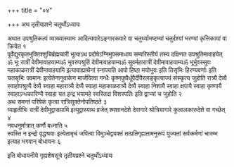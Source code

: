 +++
title = "०४"

+++
अथ तृतीयप्रश्ने चतुर्थोऽध्यायः

अथात उपश्रुतिकल्पं व्याख्यास्यामः
आदित्यवारेऽङ्गारकवारे वा चतुर्थ्यामष्टम्यां चतुर्दश्यां
भरण्यां कृत्तिकायां वा क्रियेत १  
पूर्वेद्युरकृतभुक्तिश्शुचिर्ब्रह्मचारी
भूत्वाऽथ प्रदोषेऽग्निमुपसमाधाय सम्परिस्तीर्य तस्य दक्षिणत
उपश्रुतिमावाहयेत् ॐ भूः रात्रीं
देवीमावाहयाम्यॐ भुवरुपश्रुतिं देवीमावाहयाम्यॐ
सुवर्महारात्रीं देवीमावाहयाम्यॐ भूर्भुवस्सुवः महाकाळरात्रीं
देवीमावाहयामि इत्यावाह्याथैनां स्नापयति आपो हिष्ठा मयोभुवः
इति तिसृभिः हिरण्यवर्णाः इति चतसृभिः पवमानः इत्येतेनानुवाकेन
मार्जयित्वा गन्धैः कृष्णपुष्पैर्धूपैर्दीपैरलङ्कृत्याज्यं
संस्कृत्य जुहोति रात्र्यै देव्यै स्वाहोपश्रुत्यै देव्यै स्वाहा
महारात्र्यै देव्यै स्वाहा महाकाळरात्र्यै देव्यै स्वाहा निशायै स्वाहा
क्षपायै स्वाहा कृष्णायै स्वाहाऽन्धकारिण्यै स्वाहा यत इन्द्र
भयामहे स्वस्तिदा विशस्पतिः इति द्वाभ्यां च जुहोति २  
अथ समन्तं
परिषेकं कृत्वा रात्रिसूक्तेनोपतिष्ठते ३  
व्याहृतीभिः रात्रीं
देवीमुद्वासयामि इत्युद्वास्याथ व्रजेत् श्मशानदेशे
देवागारे श्रोत्रियागारे कुलालकारुदेशे वा गच्छेत् ४  
नवधनुर्मात्रात्
कर्णौ बध्नाति ५  
स्वस्ति न इन्द्रो वृद्धश्रवाः इत्येतामृचं जपित्वा
विमुञ्चेद्व्यक्तं तत्प्रतिगृह्यतामनुरूपं युज्यतां
सर्वकर्मणां चारम्भ इत्याह भगवान् बोधायनः ६  

इति बोधायनीये गृह्यशेषसूत्रे तृतीयप्रश्ने चतुर्थोऽध्यायः

